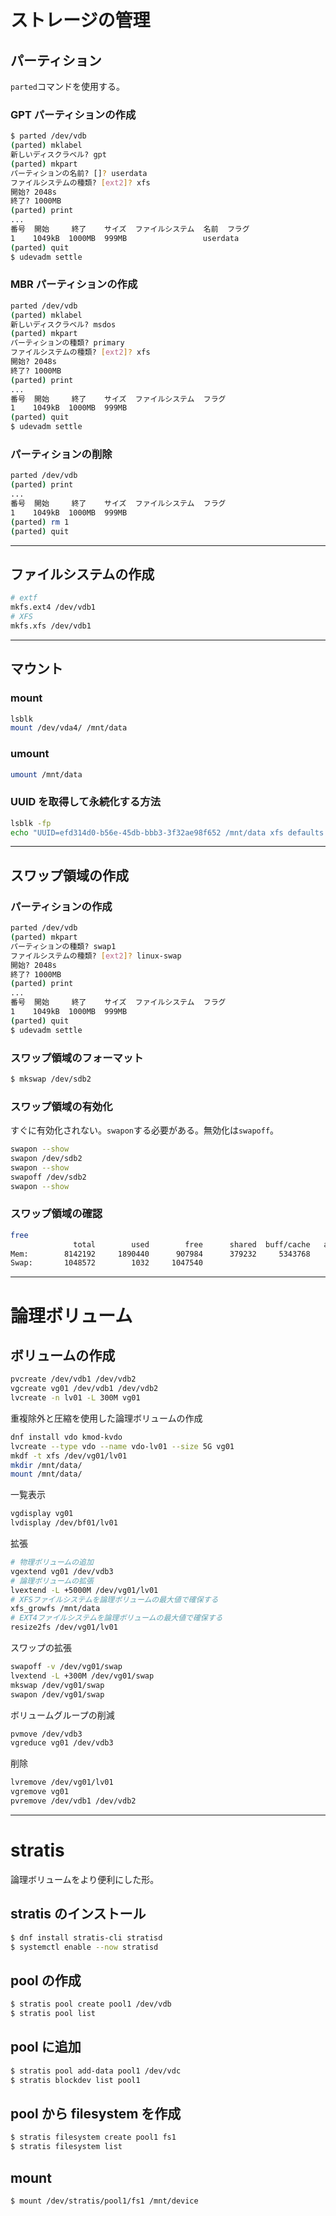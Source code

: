 # ストレージの管理

## パーティション

`parted`コマンドを使用する。

### GPT パーティションの作成

```bash
$ parted /dev/vdb
(parted) mklabel
新しいディスクラベル? gpt
(parted) mkpart
パーティションの名前? []? userdata
ファイルシステムの種類? [ext2]? xfs
開始? 2048s
終了? 1000MB
(parted) print
...
番号  開始     終了    サイズ  ファイルシステム  名前  フラグ
1    1049kB  1000MB  999MB                 userdata
(parted) quit
$ udevadm settle
```

### MBR パーティションの作成

```bash
parted /dev/vdb
(parted) mklabel
新しいディスクラベル? msdos
(parted) mkpart
パーティションの種類? primary
ファイルシステムの種類? [ext2]? xfs
開始? 2048s
終了? 1000MB
(parted) print
...
番号  開始     終了    サイズ  ファイルシステム  フラグ
1    1049kB  1000MB  999MB
(parted) quit
$ udevadm settle
```

### パーティションの削除

```bash
parted /dev/vdb
(parted) print
...
番号  開始     終了    サイズ  ファイルシステム  フラグ
1    1049kB  1000MB  999MB
(parted) rm 1
(parted) quit
```

---

## ファイルシステムの作成

```bash
# extf
mkfs.ext4 /dev/vdb1
# XFS
mkfs.xfs /dev/vdb1
```

---

## マウント

### mount

```bash
lsblk
mount /dev/vda4/ /mnt/data
```

### umount

```bash
umount /mnt/data
```

### UUID を取得して永続化する方法

```bash
lsblk -fp
echo "UUID=efd314d0-b56e-45db-bbb3-3f32ae98f652 /mnt/data xfs defaults 0 0"
```

---

## スワップ領域の作成

### パーティションの作成

```bash
parted /dev/vdb
(parted) mkpart
パーティションの種類? swap1
ファイルシステムの種類? [ext2]? linux-swap
開始? 2048s
終了? 1000MB
(parted) print
...
番号  開始     終了    サイズ  ファイルシステム  フラグ
1    1049kB  1000MB  999MB
(parted) quit
$ udevadm settle
```

### スワップ領域のフォーマット

```bash
$ mkswap /dev/sdb2
```

### スワップ領域の有効化

すぐに有効化されない。`swapon`する必要がある。無効化は`swapoff`。

```bash
swapon --show
swapon /dev/sdb2
swapon --show
swapoff /dev/sdb2
swapon --show
```

### スワップ領域の確認

```bash
free
              total        used        free      shared  buff/cache   available
Mem:        8142192     1890440      907984      379232     5343768     5684432
Swap:       1048572        1032     1047540
```

---

# 論理ボリューム

## ボリュームの作成

```bash
pvcreate /dev/vdb1 /dev/vdb2
vgcreate vg01 /dev/vdb1 /dev/vdb2
lvcreate -n lv01 -L 300M vg01
```

重複除外と圧縮を使用した論理ボリュームの作成

```bash
dnf install vdo kmod-kvdo
lvcreate --type vdo --name vdo-lv01 --size 5G vg01
mkdf -t xfs /dev/vg01/lv01
mkdir /mnt/data/
mount /mnt/data/
```

一覧表示

```bash
vgdisplay vg01
lvdisplay /dev/bf01/lv01
```

拡張

```bash
# 物理ボリュームの追加
vgextend vg01 /dev/vdb3
# 論理ボリュームの拡張
lvextend -L +5000M /dev/vg01/lv01
# XFSファイルシステムを論理ボリュームの最大値で確保する
xfs_growfs /mnt/data
# EXT4ファイルシステムを論理ボリュームの最大値で確保する
resize2fs /dev/vg01/lv01
```

スワップの拡張

```bash
swapoff -v /dev/vg01/swap
lvextend -L +300M /dev/vg01/swap
mkswap /dev/vg01/swap
swapon /dev/vg01/swap
```

ボリュームグループの削減

```bash
pvmove /dev/vdb3
vgreduce vg01 /dev/vdb3
```

削除

```bash
lvremove /dev/vg01/lv01
vgremove vg01
pvremove /dev/vdb1 /dev/vdb2
```

---

# stratis

論理ボリュームをより便利にした形。

## stratis のインストール

```bash
$ dnf install stratis-cli stratisd
$ systemctl enable --now stratisd
```

## pool の作成

```bash
$ stratis pool create pool1 /dev/vdb
$ stratis pool list
```

## pool に追加

```bash
$ stratis pool add-data pool1 /dev/vdc
$ stratis blockdev list pool1
```

## pool から filesystem を作成

```bash
$ stratis filesystem create pool1 fs1
$ stratis filesystem list
```

## mount

```bash
$ mount /dev/stratis/pool1/fs1 /mnt/device
```
